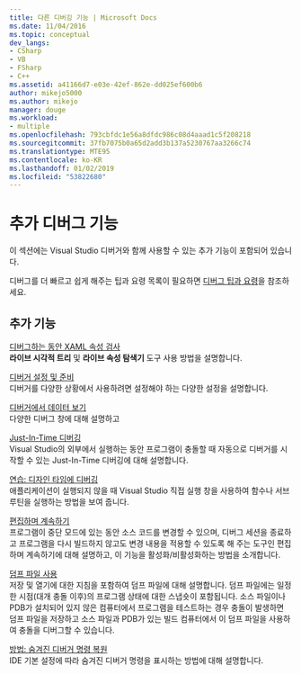 ```yaml
---
title: 다른 디버깅 기능 | Microsoft Docs
ms.date: 11/04/2016
ms.topic: conceptual
dev_langs:
- CSharp
- VB
- FSharp
- C++
ms.assetid: a41166d7-e03e-42ef-862e-dd025ef600b6
author: mikejo5000
ms.author: mikejo
manager: douge
ms.workload:
- multiple
ms.openlocfilehash: 793cbfdc1e56a8dfdc986c08d4aaad1c5f208218
ms.sourcegitcommit: 37fb7075b0a65d2add3b137a5230767aa3266c74
ms.translationtype: MTE95
ms.contentlocale: ko-KR
ms.lasthandoff: 01/02/2019
ms.locfileid: "53822680"
---
```

# <a name="more-debugging-features"></a>추가 디버그 기능
이 섹션에는 Visual Studio 디버거와 함께 사용할 수 있는 추가 기능이 포함되어 있습니다.  
  
 디버그를 더 빠르고 쉽게 해주는 팁과 요령 목록이 필요하면 [디버그 팁과 요령](https://blogs.msdn.microsoft.com/visualstudio/2015/05/22/debugging-tips-and-tricks/)을 참조하세요.  
  
## <a name="additional-features"></a>추가 기능  
 [디버그하는 동안 XAML 속성 검사](../debugger/inspect-xaml-properties-while-debugging.md)  
 **라이브 시각적 트리** 및 **라이브 속성 탐색기** 도구 사용 방법을 설명합니다.  
  
 [디버거 설정 및 준비](../debugger/debugger-settings-and-preparation.md)  
 디버거를 다양한 상황에서 사용하려면 설정해야 하는 다양한 설정을 설명합니다.  
  
 [디버거에서 데이터 보기](../debugger/viewing-data-in-the-debugger.md)  
 다양한 디버그 창에 대해 설명하고  
  
 [Just-In-Time 디버깅](../debugger/just-in-time-debugging-in-visual-studio.md)  
 Visual Studio의 외부에서 실행하는 동안 프로그램이 충돌할 때 자동으로 디버거를 시작할 수 있는 Just-In-Time 디버깅에 대해 설명합니다.  
  
 [연습: 디자인 타임에 디버깅](../debugger/walkthrough-debugging-at-design-time.md)  
 애플리케이션이 실행되지 않을 때 Visual Studio 직접 실행 창을 사용하여 함수나 서브루틴을 실행하는 방법을 보여 줍니다. 
  
 [편집하며 계속하기](../debugger/edit-and-continue.md)  
 프로그램이 중단 모드에 있는 동안 소스 코드를 변경할 수 있으며, 디버그 세션을 종료하고 프로그램을 다시 빌드하지 않고도 변경 내용을 적용할 수 있도록 해 주는 도구인 편집하며 계속하기에 대해 설명하고, 이 기능을 활성화/비활성화하는 방법을 소개합니다.  
  
 [덤프 파일 사용](../debugger/using-dump-files.md)  
 저장 및 열기에 대한 지침을 포함하여 덤프 파일에 대해 설명합니다. 덤프 파일에는 일정한 시점(대개 충돌 이후)의 프로그램 상태에 대한 스냅숏이 포함됩니다. 소스 파일이나 PDB가 설치되어 있지 않은 컴퓨터에서 프로그램을 테스트하는 경우 충돌이 발생하면 덤프 파일을 저장하고 소스 파일과 PDB가 있는 빌드 컴퓨터에서 이 덤프 파일을 사용하여 충돌을 디버그할 수 있습니다. 
  
 [방법: 숨겨진 디버거 명령 복원](../debugger/how-to-restore-hidden-debugger-commands.md)  
 IDE 기본 설정에 따라 숨겨진 디버거 명령을 표시하는 방법에 대해 설명합니다.